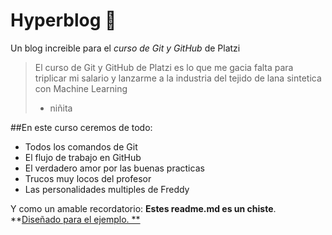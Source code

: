 # Hyperblog 💚
Un blog increible para el *curso de Git y GitHub* de Platzi
>El curso de Git y GitHub de Platzi es lo que me gacia falta para triplicar mi salario y lanzarme a la industria del tejido de lana sintetica con Machine Learning
> - niñita

##En este curso ceremos de todo:
* Todos los comandos de Git
* El flujo de trabajo en GitHub
* El verdadero amor por las buenas practicas
* Trucos muy locos del profesor
* Las personalidades multiples de Freddy

Y como un amable recordatorio: **Estes readme.md es un chiste**. **[Diseñado para el ejemplo. **](http://https://platzi.com/clases/1557-git-github/19977-readmemd-es-una-excelente-practica/ "Diseñado para el ejemplo. ")